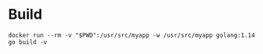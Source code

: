 # Build

```
docker run --rm -v "$PWD":/usr/src/myapp -w /usr/src/myapp golang:1.14 go build -v
```
